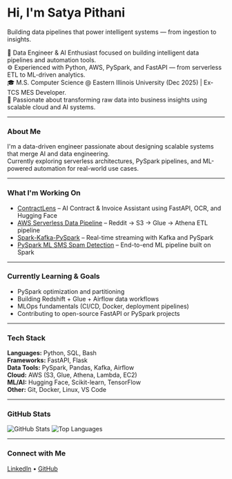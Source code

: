 # Hi, I'm Satya Pithani
Building data pipelines that power intelligent systems — from ingestion to insights.

🎯 Data Engineer & AI Enthusiast focused on building intelligent data pipelines and automation tools.  
⚙️ Experienced with Python, AWS, PySpark, and FastAPI — from serverless ETL to ML-driven analytics.  
🎓 M.S. Computer Science @ Eastern Illinois University (Dec 2025) | Ex-TCS MES Developer.  
🚀 Passionate about transforming raw data into business insights using scalable cloud and AI systems.



---




### About Me
I'm a data-driven engineer passionate about designing scalable systems that merge AI and data engineering.  
Currently exploring serverless architectures, PySpark pipelines, and ML-powered automation for real-world use cases.

---

### What I'm Working On
- [ContractLens](https://github.com/PSSK-S/ContractLens) – AI Contract & Invoice Assistant using FastAPI, OCR, and Hugging Face  
- [AWS Serverless Data Pipeline](https://github.com/PSSK-S/AWS-serverless-data-pipeline) – Reddit → S3 → Glue → Athena ETL pipeline  
- [Spark-Kafka-PySpark](https://github.com/PSSK-S/spark-kafka-pyspark-repo) – Real-time streaming with Kafka and PySpark  
- [PySpark ML SMS Spam Detection](https://github.com/PSSK-S/pyspark-ml-sms-spam-detection) – End-to-end ML pipeline built on Spark

---

### Currently Learning & Goals
- PySpark optimization and partitioning  
- Building Redshift + Glue + Airflow data workflows  
- MLOps fundamentals (CI/CD, Docker, deployment pipelines)  
- Contributing to open-source FastAPI or PySpark projects  

---

### Tech Stack
**Languages:** Python, SQL, Bash  
**Frameworks:** FastAPI, Flask  
**Data Tools:** PySpark, Pandas, Kafka, Airflow  
**Cloud:** AWS (S3, Glue, Athena, Lambda, EC2)  
**ML/AI:** Hugging Face, Scikit-learn, TensorFlow  
**Other:** Git, Docker, Linux, VS Code  

---

### GitHub Stats
![GitHub Stats](https://github-readme-stats.vercel.app/api?username=PSSK-S&show_icons=true&theme=transparent&hide_border=true)
![Top Languages](https://github-readme-stats.vercel.app/api/top-langs/?username=PSSK-S&layout=compact&theme=transparent&hide_border=true)

---

### Connect with Me
[LinkedIn](https://www.linkedin.com/in/satya-pithani/) • [GitHub](https://github.com/PSSK-S)
